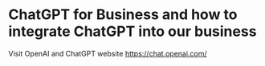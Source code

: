 # ChatGPT for Business and how to integrate ChatGPT into our business

Visit OpenAI and ChatGPT website https://chat.openai.com/
